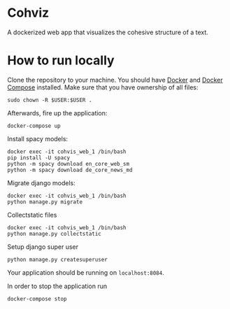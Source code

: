 # Cohviz

A dockerized web app that visualizes the cohesive structure of a text.

# How to run locally

Clone the repository to your machine. You should have [Docker](https://docs.docker.com/engine/installation/) and [Docker Compose](https://docs.docker.com/compose/install/) installed. Make sure that you have ownership of all files:

```
sudo chown -R $USER:$USER .
```

Afterwards, fire up the application:

```
docker-compose up
```
Install spacy models:

```
docker exec -it cohvis_web_1 /bin/bash
pip install -U spacy
python -m spacy download en_core_web_sm
python -m spacy download de_core_news_md
```
Migrate django models:

```
docker exec -it cohvis_web_1 /bin/bash
python manage.py migrate
```

Collectstatic files

```
docker exec -it cohvis_web_1 /bin/bash
python manage.py collectstatic
```




Setup django super user

```
python manage.py createsuperuser
```

Your application should be running on `localhost:8084`. 

In order to stop the application run

```
docker-compose stop
```
